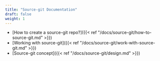 ```yaml
---
title: "Source-git Documentation"
draft: false
weight: 1
---
```


* [How to create a source-git repo?]({{< ref "/docs/source-git/how-to-source-git.md" >}})
* [Working with source-git]({{< ref "/docs/source-git/work-with-source-git.md" >}})
* [Source-git concept]({{< ref "/docs/source-git/design.md" >}})
